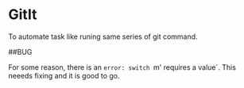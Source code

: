 # GitIt

To automate task like runing same series of git command.

##BUG

For some reason, there is an `error: switch `m' requires a value`. This neeeds fixing and it is good to go.
